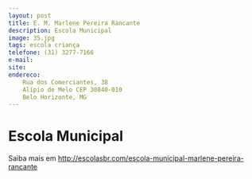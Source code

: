 ```yaml
---
layout: post
title: E. M. Marlene Pereira Rancante
description: Escola Municipal
image: 35.jpg
tags: escola criança
telefone: (31) 3277-7166
e-mail:   
site: 
endereco:
    Rua dos Comerciantes, 38  
    Alípio de Melo CEP 30840-010
    Belo Horizonte, MG
---
```


# Escola Municipal

Saiba mais em http://escolasbr.com/escola-municipal-marlene-pereira-rancante





